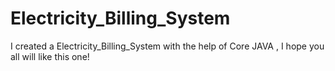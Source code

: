 # Electricity_Billing_System
I created a Electricity_Billing_System with the help of Core JAVA , I hope you all will like this one!
